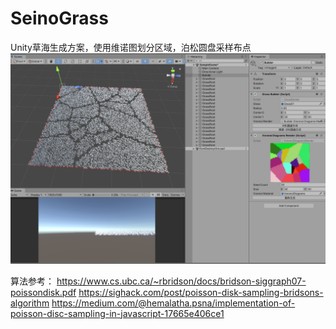 # SeinoGrass
Unity草海生成方案，使用维诺图划分区域，泊松圆盘采样布点
![image](https://github.com/seinocat/SeinoGrass/blob/master/Image/VoronoiGrass.png)

算法参考：
https://www.cs.ubc.ca/~rbridson/docs/bridson-siggraph07-poissondisk.pdf
https://sighack.com/post/poisson-disk-sampling-bridsons-algorithm
https://medium.com/@hemalatha.psna/implementation-of-poisson-disc-sampling-in-javascript-17665e406ce1